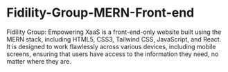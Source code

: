 # Fidility-Group-MERN-Front-end
Fidility Group: Empowering XaaS is a front-end-only website built using the MERN stack, including HTML5, CSS3, Tailwind CSS, JavaScript, and React. It is designed to work flawlessly across various devices, including mobile screens, ensuring that users have access to the information they need, no matter where they are.
